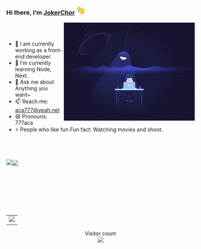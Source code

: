 ### Hi there, I’m [JokerChor](http://777aca.cn/) <img src="https://github.com/777aca/777aca/blob/master/wave.gif" width="25px">

<img align='right' src="https://github.com/777aca/777aca/blob/master/code_night.gif" width="350" />

<br />
<br />

- 🔭 I am currently working as a front-end developer.
- 🌱 I’m currently learning Node, Next.
- 💬 Ask me about Anything you want~
- 📫 Reach me: aca777@yeah.net
- 😄 Pronouns: 777aca
- ⚡ People who like fun.Fun fact: Watching movies and shoot.

<br />
<br />
<br />

<div>
  <img align="left" height="150px" src="https://github-readme-stats.vercel.app/api?username=777aca&show_icons=true&theme=transparent" />
  <img align="center" height="150px" src="https://github-readme-stats.vercel.app/api/top-langs/?username=777aca&layout=compact&langs_count=6&theme=transparent&hide=javascript,html,css" />
</div>
<br />

<table align="center">
  <tr>
    <td colspan="2">
      <img src="https://github-readme-activity-graph.vercel.app/graph?username=777aca&theme=xcode&bg_color=FF000000&hide_border=true" />
    </td>
  </tr>
</table>
<p align="center"> 
  Visitor count<br>
  <img src="https://profile-counter.glitch.me/777aca/count.svg" />
</p>

